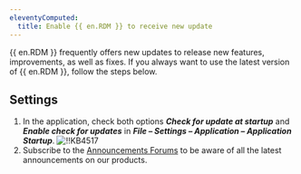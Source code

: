 ```yaml
---
eleventyComputed:
  title: Enable {{ en.RDM }} to receive new update
---
```

{{ en.RDM }} frequently offers new updates to release new features, improvements, as well as fixes. If you always want to use the latest version of {{ en.RDM }}, follow the steps below.

## Settings

1. In the application, check both options ***Check for update at startup*** and ***Enable check for updates*** in ***File – Settings – Application – Application Startup***.
![!!KB4517](https://cdnweb.devolutions.net/docs/docs_en_kb_KB4517.png)
1. Subscribe to the [Announcements Forums](/kb/remote-desktop-manager/how-to-articles/subscribe-announcements-forums/) to be aware of all the latest announcements on our products.
